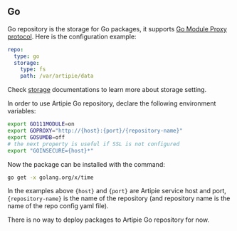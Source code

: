 ## Go

Go repository is the storage for Go packages, it supports 
[Go Module Proxy protocol](https://golang.org/cmd/go/#hdr-Module_proxy_protocol). 
Here is the configuration example:
```yaml
repo:
  type: go
  storage:
    type: fs
    path: /var/artipie/data

```
Check [storage](./Configuration-Storage) documentations to learn more about storage setting.

In order to use Artipie Go repository, declare the following environment variables:

```bash
export GO111MODULE=on
export GOPROXY="http://{host}:{port}/{repository-name}"
export GOSUMDB=off
# the next property is useful if SSL is not configured
export "GOINSECURE={host}*"
```

Now the package can be installed with the command:

```bash
go get -x golang.org/x/time
```
In the examples above `{host}` and `{port}` are Artipie service host and port, `{repository-name}`
is the name of the repository (and repository name is the name of the repo config yaml file).

There is no way to deploy packages to Artipie Go repository for now.